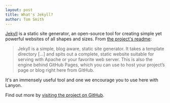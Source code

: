 ```yaml
---
layout: post
title: What's Jekyll?
author: Tom Smith
---
```


[Jekyll](http://jekyllrb.com) is a static site generator, an open-source tool for creating simple yet powerful websites of all shapes and sizes. From [the project's readme](https://github.com/mojombo/jekyll/blob/master/README.markdown):

  > Jekyll is a simple, blog aware, static site generator. It takes a template directory [...] and spits out a complete, static website suitable for serving with Apache or your favorite web server. This is also the engine behind GitHub Pages, which you can use to host your project’s page or blog right here from GitHub.

<!--more-->
It's an immensely useful tool and one we encourage you to use here with Lanyon.

Find out more by [visiting the project on GitHub](https://github.com/mojombo/jekyll).

